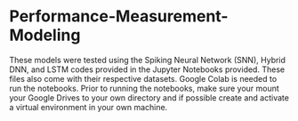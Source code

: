# Performance-Measurement-Modeling
These models were tested using the Spiking Neural Network (SNN), Hybrid DNN, and LSTM codes provided in the Jupyter Notebooks provided. These files also come with their respective datasets. Google Colab is needed to run the notebooks. Prior to running the notebooks, make sure your mount your Google Drives to your own directory and if possible create and activate a virtual environment in your own machine. 
